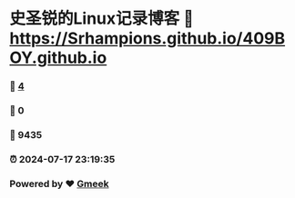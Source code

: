 # 史圣锐的Linux记录博客 :link: https://Srhampions.github.io/409BOY.github.io 
### :page_facing_up: [4](https://Srhampions.github.io/409BOY.github.io/tag.html) 
### :speech_balloon: 0 
### :hibiscus: 9435 
### :alarm_clock: 2024-07-17 23:19:35 
### Powered by :heart: [Gmeek](https://github.com/Meekdai/Gmeek)
